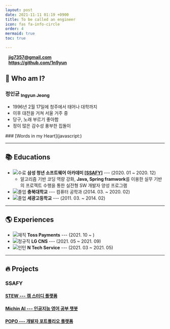 ```yaml
---
layout: post
date: 2021-11-11 01:19 +0900
title: To be called an engineer
icon: fas fa-info-circle
order: 4
mermaid: true
toc: true

--- 
```


<i class="fas fa-envelope" style="margin-right: 10px"></i>**jig7357@gmail.com**  
<i class="fab fa-github" style="margin-right: 10px"></i>**<https://github.com/1n9yun>**

## 🤔 Who am I?

### 정인균 <sub>Ingyun Jeong</sub>

* 1996년 2월 17일에 청주에서 태어나 대학까지
* 이후 대전을 거쳐 서울 거주 중
* 당구, 노래 부르기 좋아함
* 정이 많은 감수성 풍부한 집돌이

<div class="collapsible-header" markdown="1">
### [Words in my Heart](javascript:)
</div>
<div class="collapsible-body" markdown="1" style="display: none">
- <span style="color: orange">**자신감은 행동과 노력으로 증명되어야 한다**</span>
- <span style="color: skyblue">**흔들리는 벽엔 아무도 기댈 수 없다**</span>
- **멋있는 사람이 되자**
</div>

---

## 📚 Educations

* ![수료](https://img.shields.io/badge/-수료-grey) **삼성 청년 소프트웨어 아카데미 [[SSAFY]](https://www.ssafy.com/ksp/jsp/swp/swpMain.jsp)** --- (2020. 01 ~ 2020. 12)
    * 알고리즘 기반 코딩 역량 강화, **Java, Spring framwork**를 이용한 실무 기반의 프로젝트 수행을 통한 실전형 SW 개발자 양성 프로그램
* ![졸업](https://img.shields.io/badge/-졸업-grey) **충북대학교** --- 컴퓨터 공학과 (2014. 03. ~ 2020. 02)  
* ![졸업](https://img.shields.io/badge/-졸업-grey) **세광고등학교** --- (2011. 03. ~ 2014. 02)  

---

## 🌎 Experiences

* ![재직](https://img.shields.io/badge/-Current-green) **Toss Payments** --- (2021. 10 ~ )
* ![정규직](https://img.shields.io/badge/-Full_Time-grey) **LG CNS** --- (2021. 05 ~ 2021. 09)
* ![인턴](https://img.shields.io/badge/-Intern-grey) **N Tech Service** --- (2021. 03 ~ 2021. 05)

---

## 🔥 Projects

<!-- ### Refactoring

열정적이지만 부족했던 과거의 프로젝트 다시보기

![inprogress](https://img.shields.io/badge/-in_progress-blue) **[STEW](/stew/)** -->

<!-- --- -->

### SSAFY
#### [STEW --- 캠 스터디 플랫폼](/posts/stew)
#### [Michin AI --- 인공지능 영어 공부 챗봇](/posts/michin-ai)
#### [POPO --- 개발자 포트폴리오 플랫폼](/posts/popo)